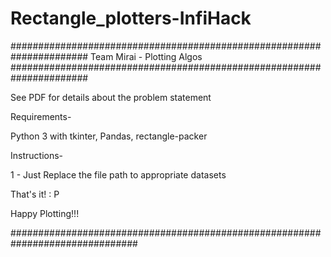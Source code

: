 # Rectangle_plotters-InfiHack

######################################################################
Team Mirai - Plotting Algos
######################################################################

See PDF for details about the problem statement


Requirements-

Python 3 with tkinter, Pandas, rectangle-packer



Instructions-

1 - Just Replace the file path to appropriate datasets

That's it!  : P

Happy Plotting!!!

###############################################################################
